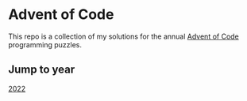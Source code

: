 # Advent of Code
This repo is a collection of my solutions for the annual [Advent of Code](http://www.adventofcode.com) programming puzzles.

## Jump to year
[2022](https://github.com/zaccb/advent-of-code/tree/main/2022)
